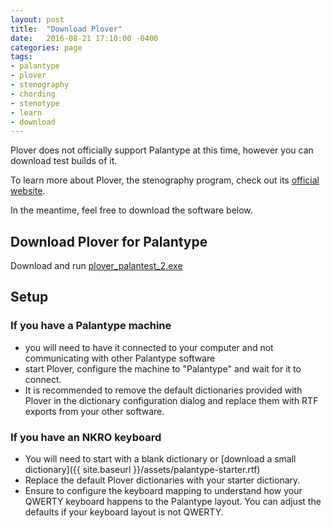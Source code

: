 ```yaml
---
layout: post
title:  "Download Plover"
date:   2016-08-21 17:10:00 -0400
categories: page
tags:
- palantype
- plover
- stenography
- chording
- stenotype
- learn
- download
---
```


Plover does not officially support Palantype at this time, however you can download test builds of it.

To learn more about Plover, the stenography program, check out its [official website](/plover).

In the meantime, feel free to download the software below.

## Download Plover for Palantype

Download and run [plover_palantest_2.exe](https://github.com/morinted/plover/releases/download/palantype_2/plover_palantype_2.exe)

## Setup

### If you have a Palantype machine

- you will need to have it connected to your computer and not communicating with other Palantype software
- start Plover, configure the machine to "Palantype" and wait for it to connect.
- It is recommended to remove the default dictionaries provided with Plover in the dictionary configuration dialog and replace them with RTF exports from your other software.

### If you have an NKRO keyboard

- You will need to start with a blank dictionary or [download a small dictionary]({{ site.baseurl }}/assets/palantype-starter.rtf)
- Replace the default Plover dictionaries with your starter dictionary.
- Ensure to configure the keyboard mapping to understand how your QWERTY keyboard happens to the Palantype layout. You can adjust the defaults if your keyboard layout is not QWERTY.

